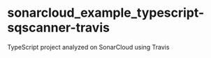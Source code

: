# sonarcloud_example_typescript-sqscanner-travis
TypeScript project analyzed on SonarCloud using Travis
